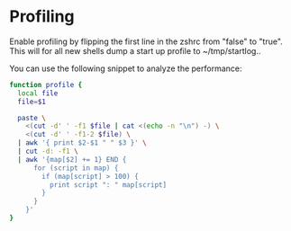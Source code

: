 # Profiling

Enable profiling by flipping the first line in the zshrc from "false"
to "true". This will for all new shells dump a start up profile to
~/tmp/startlog.<PID>.

You can use the following snippet to analyze the performance:

```zsh
function profile {
  local file
  file=$1

  paste \
    <(cut -d' ' -f1 $file | cat <(echo -n "\n") -) \
    <(cut -d' ' -f1-2 $file) \
  | awk '{ print $2-$1 " " $3 }' \
  | cut -d: -f1 \
  | awk '{map[$2] += 1} END {
      for (script in map) {
        if (map[script] > 100) {
          print script ": " map[script]
        }
      }
    }'
}
```
